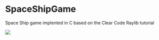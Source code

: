 # SpaceShipGame
Space Ship game implented in C based on the Clear Code Raylib tutorial

![](https://github.com/SoykaffAddict/SpaceShipGame/blob/main/pre_alpha.gif)
